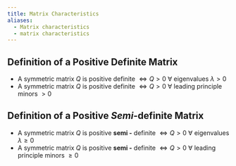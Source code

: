 ```yaml
---
title: Matrix Characteristics
aliases:
  - Matrix characteristics
  - matrix characteristics
---
```


## Definition of a Positive Definite Matrix

- A symmetric matrix $Q$ is positive definite $\iff Q>0 \ \forall$ eigenvalues $\lambda >0$
- A symmetric matrix $Q$ is positive definite $\iff Q>0 \ \forall$ leading principle minors $>0$

## Definition of a Positive *Semi*-definite Matrix

- A symmetric matrix $Q$ is positive **semi -** definite $\iff Q>0 \ \forall$ eigenvalues $\lambda \ge0$
- A symmetric matrix $Q$ is positive **semi -** definite $\iff Q>0 \ \forall$ leading principle minors $\ge 0$ 

